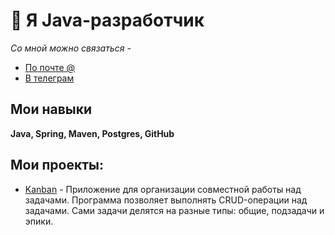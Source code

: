 # 👋 Я Java-разработчик
*Со мной можно связаться -*
- [По почте @](bogdan_vaseev@gmail.com)
- [В телеграм](https://t.me/my_bogdan)

## Мои навыки
**Java, Spring, Maven, Postgres, GitHub**
## Мои проекты:
- [Kanban](https://github.com/my_bogdan/java-kanban) - Приложение для организации совместной работы над задачами. Программа позволяет выполнять CRUD-операции над задачами. Сами задачи делятся на разные типы: общие, подзадачи и эпики.

<!--
**mybogdan/mybogdan** is a ✨ _special_ ✨ repository because its `README.md` (this file) appears on your GitHub profile.

Here are some ideas to get you started:

- 🔭 I’m currently working on ...
- 🌱 I’m currently learning ...
- 👯 I’m looking to collaborate on ...
- 🤔 I’m looking for help with ...
- 💬 Ask me about ...
- 📫 How to reach me: ...
- 😄 Pronouns: ...
- ⚡ Fun fact: ...
-->
